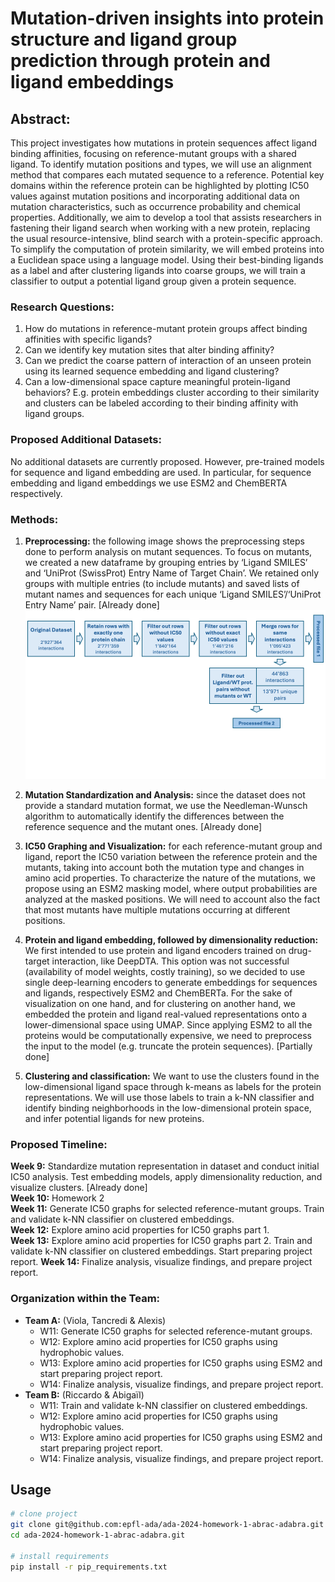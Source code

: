 
# Mutation-driven insights into protein structure and ligand group prediction through protein and ligand embeddings

## Abstract:
This project investigates how mutations in protein sequences affect ligand binding affinities, focusing on reference-mutant groups with a shared ligand. To identify mutation positions and types, we will use an alignment method that compares each mutated sequence to a reference. Potential key domains within the reference protein can be highlighted by plotting IC50 values against mutation positions and incorporating additional data on mutation characteristics, such as occurrence probability and chemical properties.
Additionally, we aim to develop a tool that assists researchers in fastening their ligand search when working with a new protein, replacing the usual resource-intensive, blind search with a protein-specific approach. To simplify the computation of protein similarity, we will embed proteins into a Euclidean space using a language model. Using their best-binding ligands as a label and after clustering ligands into coarse groups, we will train a classifier to output a potential ligand group given a protein sequence.

### Research Questions:

1) How do mutations in reference-mutant protein groups affect binding affinities with specific ligands?  
2) Can we identify key mutation sites that alter binding affinity?  
3) Can we predict the coarse pattern of interaction of an unseen protein using its learned sequence embedding and ligand clustering?  
4) Can a low-dimensional space capture meaningful protein-ligand behaviors? E.g. protein embeddings cluster according to their similarity and clusters can be labeled according to their binding affinity with ligand groups.  

### Proposed Additional Datasets:
No additional datasets are currently proposed. However, pre-trained models for sequence and ligand embedding are used. In particular, for sequence embedding and ligand embeddings we use ESM2 and ChemBERTA respectively.

### Methods:
1) **Preprocessing:** the following image shows the preprocessing steps done to perform analysis on mutant sequences. To focus on mutants, we created a new dataframe by grouping entries by ‘Ligand SMILES’ and ‘UniProt (SwissProt) Entry Name of Target Chain’. We retained only groups with multiple entries (to include mutants) and saved lists of mutant names and sequences for each unique ‘Ligand SMILES’/‘UniProt Entry Name’ pair. [Already done]
![Data Processing](images/data_processing_pipeline.png)

2) **Mutation Standardization and Analysis:** since the dataset does not provide a standard mutation format, we use the Needleman-Wunsch algorithm to automatically identify the differences between the reference sequence and the mutant ones. [Already done]  
3) **IC50 Graphing and Visualization:** for each reference-mutant group and ligand, report the IC50 variation between the reference protein and the mutants, taking into account both the mutation type and changes in amino acid properties. To characterize the nature of the mutations, we propose using an ESM2 masking model, where output probabilities are analyzed at the masked positions. We will need to account also the fact that most mutants have multiple mutations occurring at different positions. 
4) **Protein and ligand embedding, followed by dimensionality reduction:** We first intended to use protein and ligand encoders trained on drug-target interaction, like DeepDTA. This option was not successful (availability of model weights, costly training), so we decided to use single deep-learning encoders to generate embeddings for sequences and ligands, respectively ESM2 and ChemBERTa. For the sake of visualization on one hand, and for clustering on another hand, we embedded the protein and ligand real-valued representations onto a lower-dimensional space using UMAP. Since applying ESM2 to all the proteins would be computationally expensive, we need to preprocess the input to the model (e.g. truncate the protein sequences). [Partially done]
5) **Clustering and classification:** We want to use the clusters found in the low-dimensional ligand space through k-means as labels for the protein representations. We will use those labels to train a k-NN classifier and identify binding neighborhoods in the low-dimensional protein space, and infer potential ligands for new proteins.

### Proposed Timeline:
**Week 9:** Standardize mutation representation in dataset and conduct initial IC50 analysis. Test embedding models, apply dimensionality reduction, and visualize clusters. [Already done]   
**Week 10:** Homework 2  
**Week 11:** Generate IC50 graphs for selected reference-mutant groups. Train and validate k-NN classifier on clustered embeddings.  
**Week 12:** Explore amino acid properties for IC50 graphs part 1.   
**Week 13:** Explore amino acid properties for IC50 graphs part 2. Train and validate k-NN classifier on clustered embeddings. Start preparing project report. 
**Week 14:** Finalize analysis, visualize findings, and prepare project report.  

### Organization within the Team:
- **Team A:** (Viola, Tancredi & Alexis)  
   - W11: Generate IC50 graphs for selected reference-mutant groups.  
   - W12: Explore amino acid properties for IC50 graphs using hydrophobic values.  
   - W13: Explore amino acid properties for IC50 graphs using ESM2 and start preparing project report.  
   - W14: Finalize analysis, visualize findings, and prepare project report.  
- **Team B:** (Riccardo & Abigaïl)  
   - W11: Train and validate k-NN classifier on clustered embeddings.  
   - W12: Explore amino acid properties for IC50 graphs using hydrophobic values.  
   - W13: Explore amino acid properties for IC50 graphs using ESM2 and start preparing project report.  
   - W14: Finalize analysis, visualize findings, and prepare project report.  


## Usage
```bash
# clone project
git clone git@github.com:epfl-ada/ada-2024-homework-1-abrac-adabra.git
cd ada-2024-homework-1-abrac-adabra.git

# install requirements
pip install -r pip_requirements.txt
```

